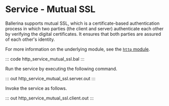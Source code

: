 # Service - Mutual SSL

Ballerina supports mutual SSL, which is a certificate-based authentication process in which two parties (the client and server) authenticate each other by verifying the digital certificates. It ensures that both parties are assured of each other's identity.

For more information on the underlying module, see the [`http` module](https://lib.ballerina.io/ballerina/http/latest/).

::: code http_service_mutual_ssl.bal :::

Run the service by executing the following command.

::: out http_service_mutual_ssl.server.out :::

Invoke the service as follows.

::: out http_service_mutual_ssl.client.out :::
